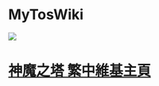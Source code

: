 # MyTosWiki

<!-- Not work
![Image icon][tosWikiIcon] 
-->
<!-- Good -->
<a href="http://zh.tos.wikia.com/wiki/%E7%A5%9E%E9%AD%94%E4%B9%8B%E5%A1%94_Tower_of_Saviors_%E7%BB%B4%E5%9F%BA">
  <img src="https://vignette.wikia.nocookie.net/tos/images/8/89/Wiki-wordmark.png/revision/latest?cb=20180122205700&path-prefix=zh">
</a>

# [神魔之塔 繁中維基主頁][tosWikiLink]

<!-- Reference links - Tos Wiki -->
[tosWikiIcon]: https://vignette.wikia.nocookie.net/tos/images/8/89/Wiki-wordmark.png/revision/latest?cb=20180122205700&path-prefix=zh "神魔之塔 繁中維基圖示"
[tosWikiLink]: http://zh.tos.wikia.com/wiki/%E7%A5%9E%E9%AD%94%E4%B9%8B%E5%A1%94_Tower_of_Saviors_%E7%BB%B4%E5%9F%BA "神魔之塔 繁中維基主頁"

<!-- Reference links - Readme syntax -->
[syntax1]: https://guides.github.com/features/mastering-markdown/ "Mark down"
[syntax2]: https://help.github.com/articles/basic-writing-and-formatting-syntax/ 'Mark down'
[syntax3]: https://daringfireball.net/projects/markdown/syntax (Mark down)


